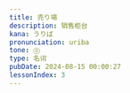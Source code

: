 ```yaml
---
title: 売り場
description: 销售柜台
kana: うりば
pronunciation: uriba
tone: ⓪
type: 名词
pubDate: 2024-08-15 00:00:27
lessonIndex: 3
---
```

